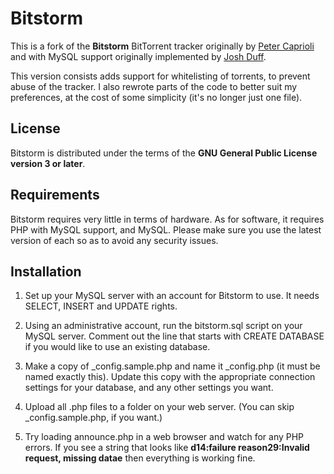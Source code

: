 Bitstorm
========
This is a fork of the **Bitstorm** BitTorrent tracker originally by [Peter Caprioli](https://stormhub.org/tracker/ui.php)
and with MySQL support originally implemented by [Josh Duff](https://code.google.com/p/bitstorm/).

This version consists adds support for whitelisting of torrents, to prevent abuse of the tracker. I also rewrote
parts of the code to better suit my preferences, at the cost of some simplicity (it's no longer just one file).

## License
Bitstorm is distributed under the terms of the **GNU General Public License version 3 or later**.

## Requirements
Bitstorm requires very little in terms of hardware. As for software, it requires PHP with MySQL support, and
MySQL. Please make sure you use the latest version of each so as to avoid any security issues.

## Installation
1. Set up your MySQL server with an account for Bitstorm to use. It needs SELECT, INSERT and UPDATE rights.

2. Using an administrative account, run the bitstorm.sql script on your MySQL server. Comment out the
   line that starts with CREATE DATABASE if you would like to use an existing database.

3. Make a copy of _config.sample.php and name it _config.php (it must be named exactly this). Update this copy
   with the appropriate connection settings for your database, and any other settings you want.

4. Upload all .php files to a folder on your web server. (You can skip _config.sample.php, if you want.)

5. Try loading announce.php in a web browser and watch for any PHP errors. If you see a string that looks like
   **d14:failure reason29:Invalid request, missing datae** then everything is working fine.
